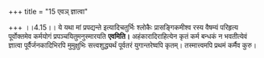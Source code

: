 +++
title = "15 एवञ् ज्ञात्वा"

+++
।।4.15।। ये यथा मां प्रपद्यन्ते इत्यादिचतुर्भिः श्लोकैः प्रासङ्गिकमीश्व
रस्य वैषम्यं परिहृत्य पूर्वोक्तमेव कर्मयोगं प्रपञ्चयितुमनुस्मारयति
**एवमिति।** अहंकारादिराहित्येन कृतं कर्म बन्धकं न भवतीत्येवं ज्ञात्वा
पूर्वैर्जनकादिभिरपि मुमुक्षुभिः सत्त्वशुद्ध्यर्थं पूर्वतरं
युगान्तरेष्वपि कृतम्। तस्मात्त्वमपि प्रथमं कर्मैव कुरु।
